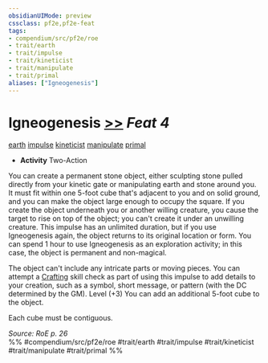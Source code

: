 ```yaml
---
obsidianUIMode: preview
cssclass: pf2e,pf2e-feat
tags:
- compendium/src/pf2e/roe
- trait/earth
- trait/impulse
- trait/kineticist
- trait/manipulate
- trait/primal
aliases: ["Igneogenesis"]
---
```

# Igneogenesis  [>>](rules/core-rulebook/chapter-9-playing-the-game.md#Actions "Two-Action") *Feat 4*  
[earth](rules/traits/earth.md "Earth Energy & Element Trait")  [impulse](rules/traits/impulse-roe.md "Impulse Action & Ability Trait")  [kineticist](rules/traits/kineticist-roe.md "Kineticist Class Trait")  [manipulate](rules/traits/manipulate.md "Manipulate General Trait")  [primal](rules/traits/primal.md "Primal Tradition Trait")  

- **Activity** Two-Action

You can create a permanent stone object, either sculpting stone pulled directly from your kinetic gate or manipulating earth and stone around you. It must fit within one 5-foot cube that's adjacent to you and on solid ground, and you can make the object large enough to occupy the square. If you create the object underneath you or another willing creature, you cause the target to rise on top of the object; you can't create it under an unwilling creature. This impulse has an unlimited duration, but if you use Igneogenesis again, the object returns to its original location or form. You can spend 1 hour to use Igneogenesis as an exploration activity; in this case, the object is permanent and non-magical.

The object can't include any intricate parts or moving pieces. You can attempt a [Crafting](compendium/skills.md#Crafting) skill check as part of using this impulse to add details to your creation, such as a symbol, short message, or pattern (with the DC determined by the GM). Level (+3) You can add an additional 5-foot cube to the object.

Each cube must be contiguous.

*Source: RoE p. 26*  
%% #compendium/src/pf2e/roe #trait/earth #trait/impulse #trait/kineticist #trait/manipulate #trait/primal %%